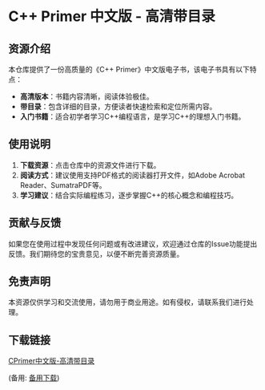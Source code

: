 # C++ Primer 中文版 - 高清带目录

## 资源介绍

本仓库提供了一份高质量的《C++ Primer》中文版电子书，该电子书具有以下特点：

- **高清版本**：书籍内容清晰，阅读体验极佳。
- **带目录**：包含详细的目录，方便读者快速检索和定位所需内容。
- **入门书籍**：适合初学者学习C++编程语言，是学习C++的理想入门书籍。

## 使用说明

1. **下载资源**：点击仓库中的资源文件进行下载。
2. **阅读方式**：建议使用支持PDF格式的阅读器打开文件，如Adobe Acrobat Reader、SumatraPDF等。
3. **学习建议**：结合实际编程练习，逐步掌握C++的核心概念和编程技巧。

## 贡献与反馈

如果您在使用过程中发现任何问题或有改进建议，欢迎通过仓库的Issue功能提出反馈。我们期待您的宝贵意见，以便不断完善资源质量。

## 免责声明

本资源仅供学习和交流使用，请勿用于商业用途。如有侵权，请联系我们进行处理。

## 下载链接
[CPrimer中文版-高清带目录](https://pan.quark.cn/s/4cbc35c7d930) 

(备用: [备用下载](https://pan.baidu.com/s/1cZppNrIY5uu3UdXlgpAJ5w?pwd=1234))
